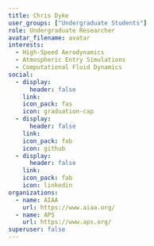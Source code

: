 ```yaml
---
title: Chris Dyke
user_groups: ["Undergraduate Students"]
role: Undergraduate Researcher
avatar_filename: avatar
interests:
  - High-Speed Aerodynamics
  - Atmospheric Entry Simulations
  - Computational Fluid Dynamics
social:
  - display:
      header: false
    link: 
    icon_pack: fas
    icon: graduation-cap
  - display:
      header: false
    link: 
    icon_pack: fab
    icon: github
  - display:
      header: false
    link: 
    icon_pack: fab
    icon: linkedin
organizations:
  - name: AIAA
    url: https://www.aiaa.org/
  - name: APS
    url: https://www.aps.org/
superuser: false
---
```

